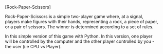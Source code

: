 [Rock-Paper-Scissors]

Rock-Paper-Scissors is a simple two-player game where, at a signal, players make figures with their hands, representing a rock, a piece of paper, or a pair of scissors. The winner is determined according to a set of rules.

In this simple version of this game with Python. In this version, one player will be controlled by the computer and the other player controlled by you - the user (i.e CPU vs Player).
